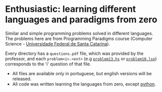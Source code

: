 # Enthusiastic: learning different languages and paradigms from zero

Similar and simple programming problems solved in different languages. The
problems here are from Programming Paradigms course (Computer Science -
[Universidade Federal de Santa Catarina](http://www.ufsc.br)).

Every directory has a `questions.pdf` file, which was provided by the
professor, and each `problem<i>.<ext>` (e.g
[`problem13.hs`](haskell/lists/problem13.hs) or
[`problem10.lsp`](lisp/lists/problem10.lsp)) corresponds to the 'i' question of
that file.

* All files are available only in portuguese, but english versions will be
  released.
* All code was written learning the languages from zero, except
  [python](python/).

